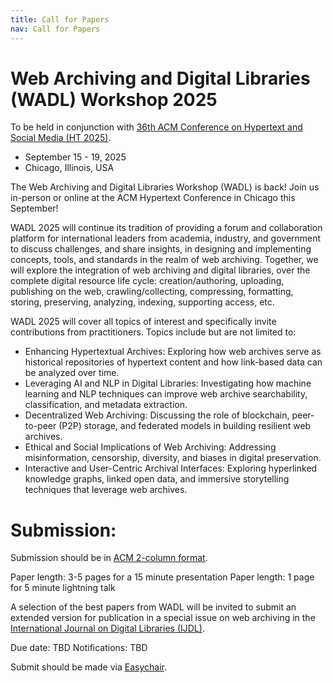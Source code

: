 ```yaml
---
title: Call for Papers
nav: Call for Papers
---
```

# Web Archiving and Digital Libraries (WADL) Workshop 2025

To be held in conjunction with [36th ACM Conference on Hypertext and Social Media (HT 2025)](https://ht.acm.org/ht2025/).

* September 15 - 19, 2025
* Chicago, Illinois, USA

The Web Archiving and Digital Libraries Workshop (WADL) is back! Join us in-person or online at the ACM Hypertext Conference in Chicago this September!

WADL 2025 will continue its tradition of providing a forum and collaboration platform for international leaders from academia, industry, and government to discuss challenges, and share insights, in designing and implementing concepts, tools, and standards in the realm of web archiving. Together, we will explore the integration of web archiving and digital libraries, over the complete digital resource life cycle: creation/authoring, uploading, publishing on the web, crawling/collecting, compressing, formatting, storing, preserving, analyzing, indexing, supporting access, etc.

WADL 2025 will cover all topics of interest and specifically invite contributions from practitioners. Topics include but are not limited to:

- Enhancing Hypertextual Archives: Exploring how web archives serve as historical repositories of hypertext content and how link-based data can be analyzed over time.
- Leveraging AI and NLP in Digital Libraries: Investigating how machine learning and NLP techniques can improve web archive searchability, classification, and metadata extraction.
- Decentralized Web Archiving: Discussing the role of blockchain, peer-to-peer (P2P) storage, and federated models in building resilient web archives.
- Ethical and Social Implications of Web Archiving: Addressing misinformation, censorship, diversity, and biases in digital preservation.
- Interactive and User-Centric Archival Interfaces: Exploring hyperlinked knowledge graphs, linked open data, and immersive storytelling techniques that leverage web archives.

# Submission:

Submission should be in [ACM 2-column format](https://www.acm.org/publications/proceedings-template).

Paper length: 3-5 pages for a 15 minute presentation
Paper length: 1 page for 5 minute lightning talk

A selection of the best papers from WADL will be invited to submit an extended version for publication in a special issue on web archiving in the [International Journal on Digital Libraries (IJDL)](https://link.springer.com/journal/799).
 
Due date: TBD
Notifications: TBD
 
Submit should be made via [Easychair](https://easychair.org/my/conference?conf=wadl2025).
